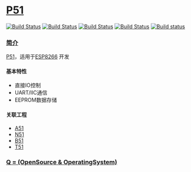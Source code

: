 ﻿# [P51](https://github.com/OS-Q/P51)

[![Build Status](https://github.com/OS-Q/P51/workflows/macos/badge.svg)](https://github.com/OS-Q/P51/actions/workflows/macos.yml)
[![Build Status](https://github.com/OS-Q/P51/workflows/ubuntu/badge.svg)](https://github.com/OS-Q/P51/actions/workflows/ubuntu.yml)
[![Build Status](https://github.com/OS-Q/P51/workflows/windows/badge.svg)](https://github.com/OS-Q/P51/actions/workflows/windows.yml)
[![Build Status](https://travis-ci.com/OS-Q/P51.svg?branch=master)](https://travis-ci.com/OS-Q/P51)
[![Build status](https://ci.appveyor.com/api/projects/status/1aabe5q9ea8sjptj?svg=true)](https://ci.appveyor.com/project/Qitas/p15)

### [简介](https://github.com/OS-Q/P51/wiki)

[P51](https://github.com/OS-Q/P51)，适用于[ESP8266](https://github.com/SoCXin/ESP8266) 开发

#### 基本特性

* 直接IO控制
* UART/IIC通信
* EEPROM数据存储

#### 关联工程

* [A51](https://github.com/OS-Q/A51)
* [N51](https://github.com/OS-Q/N51)
* [B51](https://github.com/OS-Q/B51)
* [T51](https://github.com/OS-Q/T51)

### [Q = (OpenSource & OperatingSystem) ](http://www.OS-Q.com)
